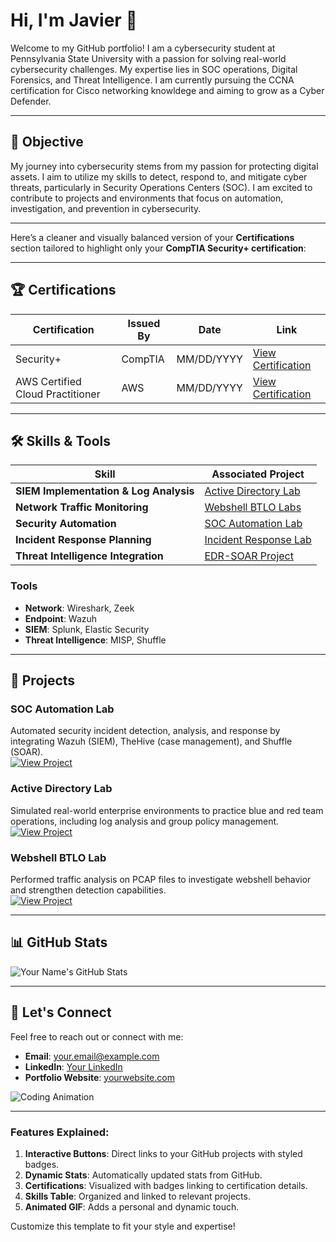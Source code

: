 # Hi, I'm Javier 👋  

Welcome to my GitHub portfolio! I am a cybersecurity student at Pennsylvania State University with a passion for solving real-world cybersecurity challenges. My expertise lies in SOC operations, Digital Forensics, and Threat Intelligence. I am currently pursuing the CCNA certification for Cisco networking knowldege and aiming to grow as a Cyber Defender.

---

## 🎯 Objective

My journey into cybersecurity stems from my passion for protecting digital assets. I aim to utilize my skills to detect, respond to, and mitigate cyber threats, particularly in Security Operations Centers (SOC). I am excited to contribute to projects and environments that focus on automation, investigation, and prevention in cybersecurity.

---
Here’s a cleaner and visually balanced version of your **Certifications** section tailored to highlight only your **CompTIA Security+ certification**:

---

## 🏆 Certifications
| Certification        | Issued By       | Date        | Link                      |
|----------------------|-----------------|-------------|---------------------------|
| Security+            | CompTIA         | MM/DD/YYYY  | [View Certification](https://www.credly.com/badges/5386daf1-dd5a-4637-a0f3-fbc3b5e3eaac/public_url) |
| AWS Certified Cloud Practitioner | AWS | MM/DD/YYYY | [View Certification](https://aws.com/certification) |

---

## 🛠 Skills & Tools

| **Skill**                           | **Associated Project**                                   |
|-------------------------------------|---------------------------------------------------------|
| **SIEM Implementation & Log Analysis** | [Active Directory Lab](#projects)                     |
| **Network Traffic Monitoring**      | [Webshell BTLO Labs](#projects)                        |
| **Security Automation**             | [SOC Automation Lab](#projects)                       |
| **Incident Response Planning**      | [Incident Response Lab](#projects)                    |
| **Threat Intelligence Integration** | [EDR-SOAR Project](#projects)                         |

### Tools
- **Network**: Wireshark, Zeek  
- **Endpoint**: Wazuh  
- **SIEM**: Splunk, Elastic Security  
- **Threat Intelligence**: MISP, Shuffle  

---

## 🚀 Projects  

### SOC Automation Lab  
Automated security incident detection, analysis, and response by integrating Wazuh (SIEM), TheHive (case management), and Shuffle (SOAR).  
[![View Project](https://img.shields.io/badge/View-Project-blue)](https://github.com/yourusername/soc-automation-lab)

### Active Directory Lab  
Simulated real-world enterprise environments to practice blue and red team operations, including log analysis and group policy management.  
[![View Project](https://img.shields.io/badge/View-Project-green)](https://github.com/yourusername/ad-lab)

### Webshell BTLO Lab  
Performed traffic analysis on PCAP files to investigate webshell behavior and strengthen detection capabilities.  
[![View Project](https://img.shields.io/badge/View-Project-red)](https://github.com/yourusername/webshell-lab)

---

## 📊 GitHub Stats  
![Your Name's GitHub Stats](https://github-readme-stats.vercel.app/api?username=yourusername&show_icons=true&theme=radical)  

---

## 💬 Let's Connect  
Feel free to reach out or connect with me:  
- **Email**: [your.email@example.com](mailto:your.email@example.com)  
- **LinkedIn**: [Your LinkedIn](https://www.linkedin.com/in/your-profile)  
- **Portfolio Website**: [yourwebsite.com](https://yourwebsite.com)  

![Coding Animation](https://media.giphy.com/media/13HgwGsXF0aiGY/giphy.gif)

---

### Features Explained:
1. **Interactive Buttons**: Direct links to your GitHub projects with styled badges.  
2. **Dynamic Stats**: Automatically updated stats from GitHub.  
3. **Certifications**: Visualized with badges linking to certification details.  
4. **Skills Table**: Organized and linked to relevant projects.  
5. **Animated GIF**: Adds a personal and dynamic touch.  

Customize this template to fit your style and expertise!

